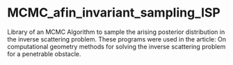 # MCMC_afin_invariant_sampling_ISP
Library of an MCMC Algorithm to sample the arising posterior distribution in the inverse scattering problem. These programs were used in the article: On computational geometry methods for solving the inverse scattering problem for a penetrable obstacle.
